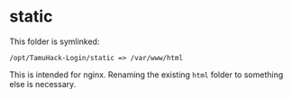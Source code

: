 static
======

This folder is symlinked:

`/opt/TamuHack-Login/static => /var/www/html`

This is intended for nginx. Renaming the existing `html` folder to something else is necessary.
